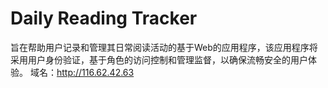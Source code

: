 # Daily Reading Tracker
旨在帮助用户记录和管理其日常阅读活动的基于Web的应用程序，该应用程序将采用用户身份验证，基于角色的访问控制和管理监督，以确保流畅安全的用户体验。
域名：http://116.62.42.63

